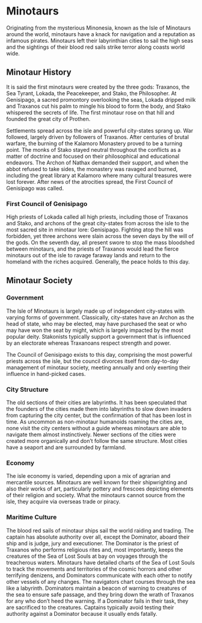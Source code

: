 # Minotaurs

Originating from the mysterious Minonesia, known as the Isle of Minotaurs around the world, minotaurs have a knack for navigation and a reputation as infamous pirates. Minotaurs left their labyrinthian cities to sail the high seas and the sightings of their blood red sails strike terror along coasts world wide.

## Minotaur History
It is said the first minotaurs were created by the three gods: Traxanos, the Sea Tyrant, Lokada, the Peacekeeper, and Stako, the Philosopher. At Genisipago, a sacred promontory overlooking the seas, Lokada dripped milk and Traxanos cut his palm to mingle his blood to form the body, and Stako whispered the secrets of life. The first minotaur rose on that hill and founded the great city of Prothen.

Settlements spread across the isle and powerful city-states sprang up. War followed, largely driven by followers of Traxanos. After centuries of brutal warfare, the burning of the Kalamoro Monastery proved to be a turning point. The monks of Stako stayed neutral throughout the conflicts as a matter of doctrine and focused on their philosophical and educational endeavors. The Archon of Nathax demanded their support, and when the abbot refused to take sides, the monastery was ravaged and burned, including the great library at Kalamoro where many cultural treasures were lost forever. After news of the atrocities spread, the First Council of Genisipago was called.

### First Council of Genisipago
High priests of Lokada called all high priests, including those of Traxanos and Stako, and archons of the great city-states from across the isle to the most sacred site in minotaur lore: Genisipago. Fighting atop the hill was forbidden, yet three archons were slain across the seven days by the will of the gods. On the seventh day, all present swore to stop the mass bloodshed between minotaurs, and the priests of Traxanos would lead the fierce minotaurs out of the isle to ravage faraway lands and return to the homeland with the riches acquired. Generally, the peace holds to this day.

## Minotaur Society
### Government
The Isle of Minotaurs is largely made up of independent city-states with varying forms of government. Classically, city-states have an Archon as the head of state, who may be elected, may have purchased the seat or who may have won the seat by might, which is largely impacted by the most popular deity. Stakonists typically support a government that is influenced by an electorate whereas Traxanoans respect strength and power.

The Council of Genisipago exists to this day, comprising the most powerful priests across the isle, but the council divorces itself from day-to-day management of minotaur society, meeting annually and only exerting their influence in hand-picked cases.

### City Structure
The old sections of their cities are labyrinths. It has been speculated that the founders of the cities made them into labyrinths to slow down invaders from capturing the city center, but the confirmation of that has been lost in time. As uncommon as non-minotaur humanoids roaming the cities are, none visit the city centers without a guide whereas minotaurs are able to navigate them almost instinctively. Newer sections of the cities were created more organically and don’t follow the same structure. Most cities have a seaport and are surrounded by farmland.

### Economy
The isle economy is varied, depending upon a mix of agrarian and mercantile sources. Minotaurs are well known for their shipwrighting and also their works of art, particularly pottery and frescoes depicting elements of their religion and society. What the minotaurs cannot source from the isle, they acquire via overseas trade or piracy.

### Maritime Culture
The blood red sails of minotaur ships sail the world raiding and trading. The captain has absolute authority over all, except the Dominator, aboard their ship and is judge, jury and executioner. The Dominator is the priest of Traxanos who performs religious rites and, most importantly, keeps the creatures of the Sea of Lost Souls at bay on voyages through the treacherous waters. Minotaurs have detailed charts of the Sea of Lost Souls to track the movements and territories of the cosmic horrors and other terrifying denizens, and Dominators communicate with each other to notify other vessels of any changes. The navigators chart courses through the sea like a labyrinth. Dominators maintain a beacon of warning to creatures of the sea to ensure safe passage, and they bring down the wrath of Traxanos for any who don’t heed the warning. If a Dominator fails in their task, they are sacrificed to the creatures. Captains typically avoid testing their authority against a Dominator because it usually ends fatally.

